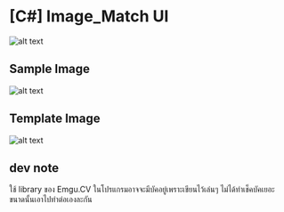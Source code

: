 # [C#] Image_Match UI
![alt text](https://raw.githubusercontent.com/itsmeny/Image_Match/master/Image_Match/Image/pic.jpg)

## Sample Image
![alt text](https://raw.githubusercontent.com/itsmeny/Image_Match/master/Image_Match/Image/sample.jpg)

## Template Image
![alt text](https://raw.githubusercontent.com/itsmeny/Image_Match/master/Image_Match/Image/template.jpg)

## dev note
ใช้ library ของ Emgu.CV ในโปรแกรมอาจจะมีบัคอยู่เพราะเขียนไว้เล่นๆ ไม่ได้ทำเช็คบัคเยอะขนาดนั้นเอาไปทำต่อเองละกัน
